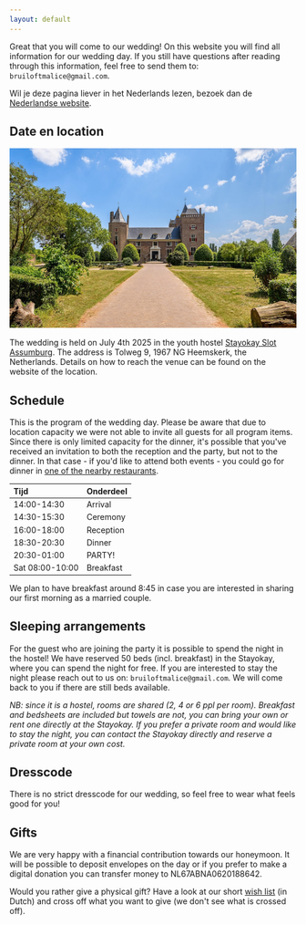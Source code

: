 ```yaml
---
layout: default
---
```


Great that you will come to our wedding!
On this website you will find all information for our wedding day.
If you still have questions after reading through this information, feel free to send them to: `bruiloftmalice@gmail.com`.

Wil je deze pagina liever in het Nederlands lezen, bezoek dan de [Nederlandse website](index.md).

## Date en location 

![Slot Assumburg](images/kasteel_small.jpg)

The wedding is held on July 4th 2025 in the youth hostel [Stayokay Slot Assumburg](https://www.stayokay.com/en/hostel/heemskerk).
The address is Tolweg 9, 1967 NG Heemskerk, the Netherlands.
Details on how to reach the venue can be found on the website of the location.

## Schedule
This is the program of the wedding day. Please be aware that due to location capacity we were not able to invite all guests for all program items.
Since there is only limited capacity for the dinner, it's possible that you've received an invitation to both the reception and the party, but not to the dinner.
In that case - if you'd like to attend both events - you could go for dinner in [one of the nearby restaurants](https://www.google.com/maps/search/Restaurants/@52.5087696,4.6730517,15z/data=!4m7!2m6!3m5!2sStayokay+Hostel+Heemskerk+(Slot+Assumburg)!3s0x47c5fa0b7735a4f3:0x247bb53488a5bbe2!4m2!1d4.6850683!2d52.5052176?hl=en-US&entry=ttu&g_ep=EgoyMDI1MDUxNS4wIKXMDSoASAFQAw%3D%3D).

| Tijd            | Onderdeel         |
|:----------------|:------------------|
| 14:00-14:30     | Arrival           |
| 14:30-15:30     | Ceremony          |
| 16:00-18:00     | Reception         |
| 18:30-20:30     | Dinner            |
| 20:30-01:00     | PARTY!            |
| Sat 08:00-10:00 | Breakfast         |

We plan to have breakfast around 8:45 in case you are interested in sharing our first morning as a married couple.

## Sleeping arrangements
For the guest who are joining the party it is possible to spend the night in the hostel! 
We have reserved 50 beds (incl. breakfast) in the Stayokay, where you can spend the night for free.
If you are interested to stay the night please reach out to us on: `bruiloftmalice@gmail.com`.
We will come back to you if there are still beds available. 

*NB: since it is a hostel, rooms are shared (2, 4 or 6 ppl per room).*
*Breakfast and bedsheets are included but towels are not, you can bring your own or rent one directly at the Stayokay.*
*If you prefer a private room and would like to stay the night, you can contact the Stayokay directly and reserve a private room at your own cost.* 

## Dresscode
There is no strict dresscode for our wedding, so feel free to wear what feels good for you!

## Gifts
We are very happy with a financial contribution towards our honeymoon. 
It will be possible to deposit envelopes on the day or if you prefer to make a digital donation you can transfer money to NL67ABNA0620188642.

Would you rather give a physical gift? Have a look at our short [wish list](https://www.lijstje.nl/maxenalice) (in Dutch) and cross off what you want to give (we don't see what is crossed off).
